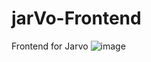 # jarVo-Frontend
Frontend for Jarvo
![image](https://user-images.githubusercontent.com/75971776/209852644-451361fa-61a8-4e6e-9296-7f1193bdf5f9.png)
